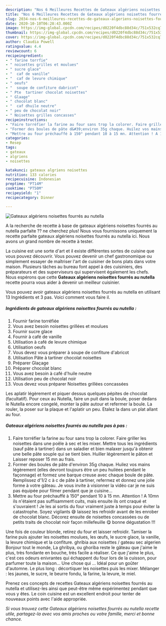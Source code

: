 ```yaml
---
description: "Nos 6 Meilleures Recettes de Gateaux algériens noisettes fourrés au nutella"
title: "Nos 6 Meilleures Recettes de Gateaux algériens noisettes fourrés au nutella"
slug: 2034-nos-6-meilleures-recettes-de-gateaux-algeriens-noisettes-fourres-au-nutella
date: 2020-10-10T06:28:43.000Z
image: https://img-global.cpcdn.com/recipes/d0220f4dbc88d34c/751x532cq70/gateaux-algeriens-noisettes-fourres-au-nutella-photo-principale-de-la-recette.jpg
thumbnail: https://img-global.cpcdn.com/recipes/d0220f4dbc88d34c/751x532cq70/gateaux-algeriens-noisettes-fourres-au-nutella-photo-principale-de-la-recette.jpg
cover: https://img-global.cpcdn.com/recipes/d0220f4dbc88d34c/751x532cq70/gateaux-algeriens-noisettes-fourres-au-nutella-photo-principale-de-la-recette.jpg
author: Claudia Powell
ratingvalue: 4.4
reviewcount: 6
recipeingredient:
- " farine torrfie"
- " noisettes grilles et moulues"
- " sucre glace"
- "  caf de vanille"
- "  caf de levure chimique"
- " oeufs"
- "  soupe de confiture dabricot"
- " Pte  tartiner chocolat noisettes"
- " Glaage"
- " chocolat blanc"
- "  caf dhuile neutre"
- " peu de chocolat noir"
- " Noisettes grilles concasses"
recipeinstructions:
- "Faire torréfier la farine au four sans trop la colorer. Faire griller les noisettes dans une poêle à sec et les mixer. Mettre tous les ingrédients (sauf pâte à tartiner) dans un saladier et bien malaxer jusqu&#39;à obtenir une belle pâte souple qui se tient bien. Huiller légèrement le pâton et Laisser reposer 15 mn au frais."
- "Former des boules de pâte d&#39;environ 35g chaque. Huilez vos mains légèrement (elles devront toujours être un peu huilées pendant le façonnage) et formez une barque creuse avec chaque boule de pâte. Remplissez d&#39;1/2 c à c de pâte à tartiner, refermez et donnez une jolie forme à votre gâteau. Je vous invite à visionner la vidéo car je ne suis pas équipée pour filmer pendant que je cuisine..."
- "Mettre au four préchauffé à 150° pendant 10 à 15 mn. Attention ! A 10mn ils n&#39;étaient pas suffisamment cuits, mais ensuite ils ont craqué et s&#39;ouvraient ! Je les ai sortis du four vraiment juste à temps pour éviter la catastrophe. Soyez vigilants 😅 laissez les refroidir avant de les enrober de chocolat blanc. Décorez ensuite de noisettes concassées ou de petits traits de chocolat noir façon millefeuille 😋 bonne dégustation !!!"
categories:
- Resep
tags:
- gateaux
- algriens
- noisettes

katakunci: gateaux algriens noisettes 
nutrition: 133 calories
recipecuisine: Indonesian
preptime: "PT14M"
cooktime: "PT50M"
recipeyield: "1"
recipecategory: Dinner

---
```



![Gateaux algériens noisettes fourrés au nutella](https://img-global.cpcdn.com/recipes/d0220f4dbc88d34c/751x532cq70/gateaux-algeriens-noisettes-fourres-au-nutella-photo-principale-de-la-recette.jpg)

A la recherche de recette à base de gateaux algériens noisettes fourrés au nutella parfaite ?? ne cherchez plus! Nous vous fournissons uniquement la recette parfaite gateaux algériens noisettes fourrés au nutella ici. Nous avons un grand nombre de recette à tester.

La cuisine est une sorte d'art et il existe différentes sortes de cuisine que vous pouvez découvrir. Vous pouvez devenir un chef gastronomique ou simplement essayer de maîtriser l'art de cuisiner de bons plats dans votre maison. Plusieurs tâches au bureau font appel à des cuisiniers, des préparateurs et des superviseurs qui supervisent également les chefs. Nous espérons que cette <strong> Gateaux algériens noisettes fourrés au nutella </strong> recette pourra vous aider à devenir un meilleur cuisinier.

<!--inarticleads1-->

Vous pouvez avoir gateaux algériens noisettes fourrés au nutella en utilisant 13 Ingrédients et 3 pas. Voici comment vous faire il.

##### Ingrédients de gateaux algériens noisettes fourrés au nutella :

1. Fournir  farine torréfiée
1. Vous avez besoin  noisettes grillées et moulues
1. Fournir  sucre glace
1. Fournir  à café de vanille
1. Utilisation  à café de levure chimique
1. Utilisation  oeufs
1. Vous devez vous préparer  à soupe de confiture d&#39;abricot
1. Utilisation  Pâte à tartiner chocolat noisettes
1. Préparer  Glaçage
1. Préparer  chocolat blanc
1. Vous avez besoin  à café d&#39;huile neutre
1. Utilisation  peu de chocolat noir
1. Vous devez vous préparer  Noisettes grillées concassées


Les aplatir légèrement et piquer dessus quelques pépites de chocolat (facultatif). Pour ceux au Nutella, faire un puit dans la boule, poser dedans le Nutella encore congelé, monter la pâte autour et refermer la boule. La rouler, la poser sur la plaque et l&#39;aplatir un peu. Etalez la dans un plat allant au four. 

<!--inarticleads2-->

##### Gateaux algériens noisettes fourrés au nutella pas à pas :

1. Faire torréfier la farine au four sans trop la colorer. Faire griller les noisettes dans une poêle à sec et les mixer. Mettre tous les ingrédients (sauf pâte à tartiner) dans un saladier et bien malaxer jusqu&#39;à obtenir une belle pâte souple qui se tient bien. Huiller légèrement le pâton et Laisser reposer 15 mn au frais.
1. Former des boules de pâte d&#39;environ 35g chaque. Huilez vos mains légèrement (elles devront toujours être un peu huilées pendant le façonnage) et formez une barque creuse avec chaque boule de pâte. Remplissez d&#39;1/2 c à c de pâte à tartiner, refermez et donnez une jolie forme à votre gâteau. Je vous invite à visionner la vidéo car je ne suis pas équipée pour filmer pendant que je cuisine...
1. Mettre au four préchauffé à 150° pendant 10 à 15 mn. Attention ! A 10mn ils n&#39;étaient pas suffisamment cuits, mais ensuite ils ont craqué et s&#39;ouvraient ! Je les ai sortis du four vraiment juste à temps pour éviter la catastrophe. Soyez vigilants 😅 laissez les refroidir avant de les enrober de chocolat blanc. Décorez ensuite de noisettes concassées ou de petits traits de chocolat noir façon millefeuille 😋 bonne dégustation !!!


Une fois de couleur blonde, retirez du four et laisser refroidir. Tamiser la farine puis ajouter les noisettes moulues, les œufs, le sucre glace, la vanille, la levure chimique et la confiture. ghribia aux noisettes / gateau sec algerien Bonjour tout le monde, La ghribya, ou ghoriba reste le gâteau que j&#39;aime le plus, très fondante en bouche, très facile a réaliser. Ce que j&#39;aime le plus, c&#39;est ces odeurs enivrantes qui échappent du four lors de la cuisson, pour parfumer toute la maison… Une chose qui … Idéal pour un goûter d&#39;automne. Le plus long : décortiquer les noisettes puis les mixer. Mélanger : les jaunes, le sucre, le beurre fondu, la farine, la levure, le miel. 

<!--inarticleads1-->

<p>
Prenez ces concepts de recettes Gateaux algériens noisettes fourrés au nutella et utilisez-les ainsi que peut-être même expérimentez pendant que vous y êtes. Le coin cuisine est un excellent endroit pour tenter de nouveaux points avec l'aide appropriée.
</p>

<p>
<i>Si vous trouvez cette Gateaux algériens noisettes fourrés au nutella recette utile, partagez-la avec vos amis proches ou votre famille, merci et bonne chance.</i>
</p>
